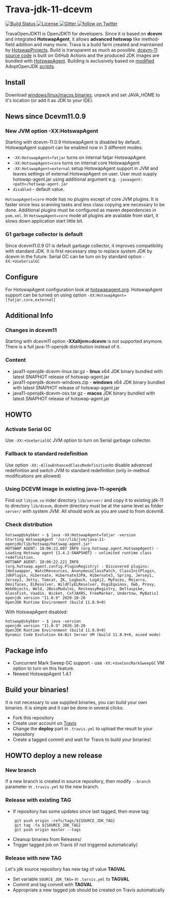 Trava-jdk-11-dcevm
==================
<p align="left">
    <a href="https://travis-ci.org/TravaOpenJDK/trava-jdk-11-dcevm">
        <img src="https://api.travis-ci.org/TravaOpenJDK/trava-jdk-11-dcevm.svg" alt="Build Status">
    </a>
    <a href="http://www.apache.org/licenses/LICENSE-2.0.html">
        <img src="http://img.shields.io/:license-apache-blue.svg" alt="License">
    </a>
    <a href="https://gitter.im/HotswapProjects/user">
        <img src="https://badges.gitter.im/Join%20Chat.svg" alt="Gitter">
    </a>
    <a href="https://twitter.com/intent/follow?screen_name=HSwapAgent">
        <img src="https://img.shields.io/twitter/follow/HSwapAgent.svg?style=social&logo=twitter" alt="follow on Twitter">
    </a>
</p>

TravaOpenJDK11 is OpenJDK11 for developers. Since it is based on **dcevm** and integrated **HotswapAgent**, it allows **advanced hotswap** like method-field addition and many more. Trava is a build farm created and maintained by [HotswapProjects](https://github.com/HotswapProjects). Build is transparent as much as possible. [dcevm-11 source code](https://github.com/HotswapProjects/openjdk-jdk11u-dcevm) is built on GitHub Actions and the produced JDK images are bundled with [HotswapAgent](https://github.com/HotswapProjects/HotswapAgent). Building is exclusively based on [modified](https://github.com/TravaOpenJDK/openjdk-build/tree/travaopenjdk) AdoptOpenJDK [scripts](https://github.com/AdoptOpenJDK/openjdk-build).

## Install
Download [windows/linux/macos binaries](https://github.com/TravaOpenJDK/trava-jdk-11-dcevm/releases), unpack and set JAVA_HOME to it's location (or add it as JDK to your IDE).

##  News since Dcevm11.0.9 

### New JVM option -XX:HotswapAgent 
Starting with dcevm-11.0.9 HotswapAgent is disabled by default. HotswapAgent support can be enabled now in 3 different modes:
- `-XX:HotswapAgent=fatjar` turns on internal fatjar HotswapAgent
- `-XX:HotswapAgent=core` turns on internal core HotswapAgent
- `-XX:HotswapAgent=external` setup HotswapAgent support in JVM and leaves settings of external HotswapAgent on user. User must supply hotswap-agent.jar using additional argument e.g. `-javaagent:<path>/hotswap-agent.jar`
- `disabled` - default value.

`HotswapAgent=core` mode has no plugins except of core JVM plugins. It is faster since less scanning tasks and less class copying are necessary to be done. Additional plugins must be configured as maven dependencies in `pom.xml`. In `HotswapAgent=core` mode all plugins are available from start, it slows down application start little bit.

### G1 garbage collector is default
Since dcevm11.0.9 G1 is default garbage collector, it improves compatibility with standard JDK. It is first necessary step to replace system JDK by dcevm in the future. Serial GC can be turn on by standard option `-XX:+UseSerialGC`

## Configure
For HotswapAgent configuration look at [hotswapagent.org](http://hotswapagent.org/). HotswapAgent support can be turned on using option `-XX:HotswapAgent=[fatjar,core,external]`

## Additional Info

### Changes in dcevm11
Starting with dcevm11 option **-XXaltjvm=dcevm** is not supported anymore. There is a full java-11-openjdk distribution instead of it.

### Content
* java11-openjdk-dcevm-linux.tar.gz - **linux** x64 JDK binary bundled with latest SNAPHOT release of hotswap-agent.jar
* java11-openjdk-dcevm-windows.zip - **windows** x64 JDK binary bundled with latest SNAPHOT release of hotswap-agent.jar
* java11-openjdk-dcevm-osx.tar.gz - **macos** JDK binary bundled with latest SNAPHOT release of hotswap-agent.jar

## HOWTO

### Activate Serial GC
Use `-XX:+UseSerialGC` JVM option to turn on Serial garbage collector. 

### Fallback to standard redefinition
Use option `-XX:-AllowEnhancedClassRedefinition`to disable advanced redefinition and switch JVM to standard redefinition (only in-method modifications are allowed)

### Using DCEVM image in existing java-11-openjdk
Find out `libjvm.so` inder directory `lib/server/` and copy it to existing jdk-11 to directory `lib/dcevm`, dcevm directory must be at the same level as folder `server/` with system JVM. All should work as you are used to from dcevm8. 

### Check distribution
```
hotswap@skybber ~ $ java -XX:HotswapAgent=fatjar -version
Starting HotswapAgent '/usr/lib/jvm/java-11-openjdk/lib/hotswap/hotswap-agent.jar'
HOTSWAP AGENT: 18:06:22.007 INFO (org.hotswap.agent.HotswapAgent) - Loading Hotswap agent {1.4.2-SNAPSHOT} - unlimited runtime class redefinition.
HOTSWAP AGENT: 18:06:22.221 INFO (org.hotswap.agent.config.PluginRegistry) - Discovered plugins: [Hotswapper, WatchResources, AnonymousClassPatch, ClassInitPlugin, JdkPlugin, Hibernate, Hibernate3JPA, Hibernate3, Spring, Jersey1, Jersey2, Jetty, Tomcat, ZK, Logback, Log4j2, MyFaces, Mojarra, Omnifaces, ELResolver, WildFlyELResolver, OsgiEquinox, Owb, Proxy, WebObjects, Weld, JBossModules, ResteasyRegistry, Deltaspike, GlassFish, Vaadin, Wicket, CxfJAXRS, FreeMarker, Undertow, MyBatis]
openjdk version "11.0.9" 2020-10-20
OpenJDK Runtime Environment (build 11.0.9+0)
```
With HotswapAgent disabled:

```
hotswap@skybber ~ $ java -version
openjdk version "11.0.9" 2020-10-20
OpenJDK Runtime Environment (build 11.0.9+0)
Dynamic Code Evolution 64-Bit Server VM (build 11.0.9+0, mixed mode)

```

## Package info
* Cuncurrent Mark Sweep GC support - use `-XX:+UseConcMarkSweepGC` VM option to turn on this feature.
* Newest HotswapAgent 1.4.1


## Build your binaries!
It is not necessary to use supplied binaries, you can build your own binaries. It is simple and it can be done in several
clicks:

* Fork this repository
* Create user account on [Travis](https://travis-ci.org/)
* Change the **deploy** part in `.travis.yml` to upload the result to your repository
* Create a tagged commit and wait for Travis to build your binaries!


## HOWTO deploy a new release

### New branch
If a new branch is created in source repository, then modify `--branch` parameter in `.travis.yml` to the new branch.

### Release with existing TAG
* If repository has some updates since last tagged, then move tag:
```
    git push origin :refs/tags/${SOURCE_JDK_TAG}
    git tag -fa ${SOURCE_JDK_TAG}
    git push origin master --tags
```
* Cleanup binaries from Releases/
* Trigger tagged job on Travis (if not triggered automatically)

### Release with new TAG
Let's jdk source repository has new tag of value **TAGVAL**
* Set variable `SOURCE_JDK_TAG=` in `.tarvis.yml` to **TAGVAL**
* Commit and tag commit with **TAGVAL**
* Appropriate a new tagged job should be created on Travis automatically
